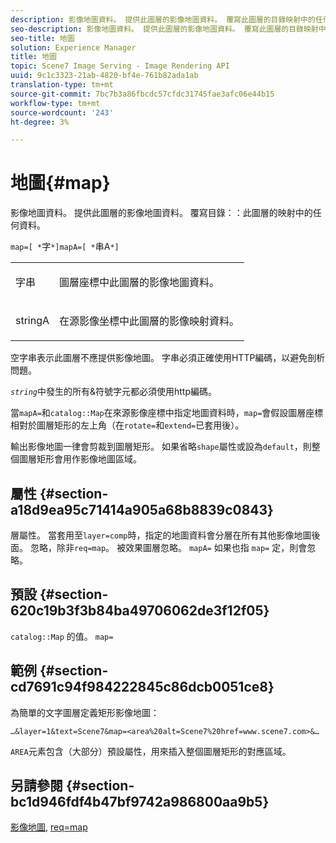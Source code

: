 ```yaml
---
description: 影像地圖資料。 提供此圖層的影像地圖資料。 覆寫此圖層的目錄映射中的任何資料。
seo-description: 影像地圖資料。 提供此圖層的影像地圖資料。 覆寫此圖層的目錄映射中的任何資料。
seo-title: 地圖
solution: Experience Manager
title: 地圖
topic: Scene7 Image Serving - Image Rendering API
uuid: 9c1c3323-21ab-4820-bf4e-761b82ada1ab
translation-type: tm+mt
source-git-commit: 7bc7b3a86fbcdc57cfdc31745fae3afc06e44b15
workflow-type: tm+mt
source-wordcount: '243'
ht-degree: 3%

---
```



# 地圖{#map}

影像地圖資料。 提供此圖層的影像地圖資料。 覆寫目錄：：此圖層的映射中的任何資料。

`map=[ *`字`*]mapA=[ *`串A`*]`

<table id="simpletable_2E32B25D5F6246A18A8AF817903877ED"> 
 <tr class="strow"> 
  <td class="stentry"> <p><span class="codeph"> <span class="varname"> 字串</span></span> </p></td> 
  <td class="stentry"> <p>圖層座標中此圖層的影像地圖資料。 </p></td> 
 </tr> 
 <tr class="strow"> 
  <td class="stentry"> <p><span class="codeph"> <span class="varname"> stringA</span></span> </p></td> 
  <td class="stentry"> <p>在源影像坐標中此圖層的影像映射資料。 </p></td> 
 </tr> 
</table>

空字串表示此圖層不應提供影像地圖。 字串必須正確使用HTTP編碼，以避免剖析問題。

*`string`*&#x200B;中發生的所有&amp;符號字元都必須使用http編碼。

當`mapA=`和`catalog::Map`在來源影像座標中指定地圖資料時，`map=`會假設圖層座標相對於圖層矩形的左上角（在`rotate=`和`extend=`已套用後）。

輸出影像地圖一律會剪裁到圖層矩形。 如果省略`shape`屬性或設為`default`，則整個圖層矩形會用作影像地圖區域。

## 屬性 {#section-a18d9ea95c71414a905a68b8839c0843}

層屬性。 當套用至`layer=comp`時，指定的地圖資料會分層在所有其他影像地圖後面。 忽略，除非`req=map`。 被效果圖層忽略。 `mapA=` 如果也指 `map=` 定，則會忽略。

## 預設 {#section-620c19b3f3b84ba49706062de3f12f05}

`catalog::Map` 的值。 `map=` 

## 範例 {#section-cd7691c94f984222845c86dcb0051ce8}

為簡單的文字圖層定義矩形影像地圖：

`…&layer=1&text=Scene7&map=<area%20alt=Scene7%20href=www.scene7.com>&…`

`AREA`元素包含（大部分）預設屬性，用來插入整個圖層矩形的對應區域。

## 另請參閱 {#section-bc1d946fdf4b47bf9742a986800aa9b5}

[影像地圖](../../../../../is-api/http-ref/image-serving-api-ref/c-http-protocol-reference/c-syntax-and-features/r-image-maps.md#reference-ff7d1bac2a064104b0c508a81316fdab),  [req=map](../../../../../is-api/http-ref/image-serving-api-ref/c-http-protocol-reference/c-command-reference/r-req/r-req.md#reference-907cdb4a97034db7ad94695f25552e76)
